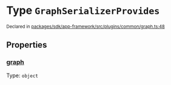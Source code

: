# Type `GraphSerializerProvides`
<sub>Declared in [packages/sdk/app-framework/src/plugins/common/graph.ts:48](https://github.com/dxos/dxos/blob/56c97ac85/packages/sdk/app-framework/src/plugins/common/graph.ts#L48)</sub>




## Properties
### [graph](https://github.com/dxos/dxos/blob/56c97ac85/packages/sdk/app-framework/src/plugins/common/graph.ts#L49)
Type: <code>object</code>





